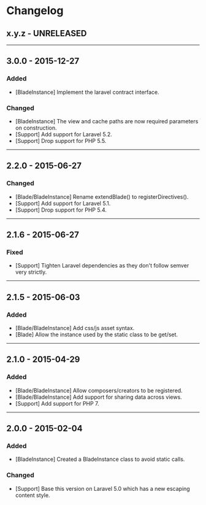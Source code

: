 Changelog
=========

## x.y.z - UNRELEASED

--------

## 3.0.0 - 2015-12-27

### Added

* [BladeInstance] Implement the laravel contract interface.

### Changed

* [BladeInstance] The view and cache paths are now required parameters on construction.
* [Support] Add support for Laravel 5.2.
* [Support] Drop support for PHP 5.5.

--------

## 2.2.0 - 2015-06-27

### Changed

* [Blade/BladeInstance] Rename extendBlade() to registerDirectives().
* [Support] Add support for Laravel 5.1.
* [Support] Drop support for PHP 5.4.

--------

## 2.1.6 - 2015-06-27

### Fixed

* [Support] Tighten Laravel dependencies as they don't follow semver very strictly.

--------

## 2.1.5 - 2015-06-03

### Added

* [Blade/BladeInstance] Add css/js asset syntax.
* [Blade] Allow the instance used by the static class to be get/set.

--------

## 2.1.0 - 2015-04-29

### Added

* [Blade/BladeInstance] Allow composers/creators to be registered.
* [Blade/BladeInstance] Add support for sharing data across views.
* [Support] Add support for PHP 7.

--------

## 2.0.0 - 2015-02-04

### Added

* [BladeInstance] Created a BladeInstance class to avoid static calls.

### Changed

* [Support] Base this version on Laravel 5.0 which has a new escaping content style.
